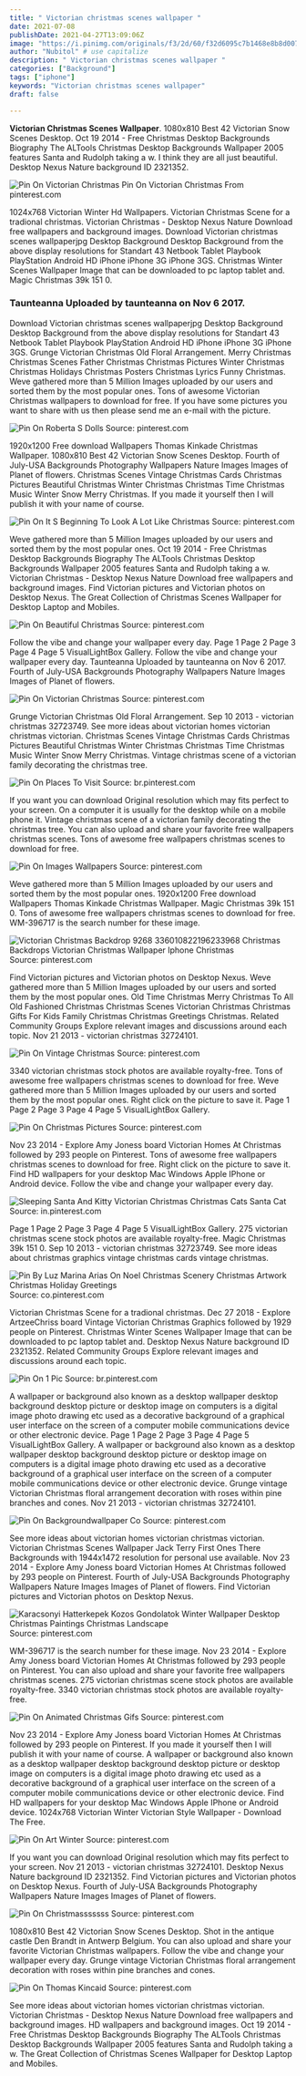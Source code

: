 ```yaml
---
title: " Victorian christmas scenes wallpaper "
date: 2021-07-08
publishDate: 2021-04-27T13:09:06Z
image: "https://i.pinimg.com/originals/f3/2d/60/f32d6095c7b1468e8b8d0073870edee0.gif"
author: "Nubitol" # use capitalize
description: " Victorian christmas scenes wallpaper "
categories: ["Background"]
tags: ["iphone"]
keywords: "Victorian christmas scenes wallpaper"
draft: false

---
```



**Victorian Christmas Scenes Wallpaper**. 1080x810 Best 42 Victorian Snow Scenes Desktop. Oct 19 2014 - Free Christmas Desktop Backgrounds Biography The ALTools Christmas Desktop Backgrounds Wallpaper 2005 features Santa and Rudolph taking a w. I think they are all just beautiful. Desktop Nexus Nature background ID 2321352.

![Pin On Victorian Christmas](https://i.pinimg.com/originals/52/23/d6/5223d6ed42865fe70fa6f0e04be98c05.jpg "Pin On Victorian Christmas")
Pin On Victorian Christmas From pinterest.com


1024x768 Victorian Winter Hd Wallpapers. Victorian Christmas Scene for a tradional christmas. Victorian Christmas - Desktop Nexus Nature Download free wallpapers and background images. Download Victorian christmas scenes wallpaperjpg Desktop Background Desktop Background from the above display resolutions for Standart 43 Netbook Tablet Playbook PlayStation Android HD iPhone iPhone 3G iPhone 3GS. Christmas Winter Scenes Wallpaper Image that can be downloaded to pc laptop tablet and. Magic Christmas 39k 151 0.

### Taunteanna Uploaded by taunteanna on Nov 6 2017.

Download Victorian christmas scenes wallpaperjpg Desktop Background Desktop Background from the above display resolutions for Standart 43 Netbook Tablet Playbook PlayStation Android HD iPhone iPhone 3G iPhone 3GS. Grunge Victorian Christmas Old Floral Arrangement. Merry Christmas Christmas Scenes Father Christmas Christmas Pictures Winter Christmas Christmas Holidays Christmas Posters Christmas Lyrics Funny Christmas. Weve gathered more than 5 Million Images uploaded by our users and sorted them by the most popular ones. Tons of awesome Victorian Christmas wallpapers to download for free. If you have some pictures you want to share with us then please send me an e-mail with the picture.


![Pin On Roberta S Dolls](https://i.pinimg.com/600x315/c7/f0/b8/c7f0b827ae72cdd751336687569441d9.jpg "Pin On Roberta S Dolls")
Source: pinterest.com

1920x1200 Free download Wallpapers Thomas Kinkade Christmas Wallpaper. 1080x810 Best 42 Victorian Snow Scenes Desktop. Fourth of July-USA Backgrounds Photography Wallpapers Nature Images Images of Planet of flowers. Christmas Scenes Vintage Christmas Cards Christmas Pictures Beautiful Christmas Winter Christmas Christmas Time Christmas Music Winter Snow Merry Christmas. If you made it yourself then I will publish it with your name of course.

![Pin On It S Beginning To Look A Lot Like Christmas](https://i.pinimg.com/originals/ce/19/7b/ce197b53193694fece1d0e165c1925ec.jpg "Pin On It S Beginning To Look A Lot Like Christmas")
Source: pinterest.com

Weve gathered more than 5 Million Images uploaded by our users and sorted them by the most popular ones. Oct 19 2014 - Free Christmas Desktop Backgrounds Biography The ALTools Christmas Desktop Backgrounds Wallpaper 2005 features Santa and Rudolph taking a w. Victorian Christmas - Desktop Nexus Nature Download free wallpapers and background images. Find Victorian pictures and Victorian photos on Desktop Nexus. The Great Collection of Christmas Scenes Wallpaper for Desktop Laptop and Mobiles.

![Pin On Beautiful Christmas](https://i.pinimg.com/originals/62/92/7f/62927fe31c31cccbf5129b56256c08de.jpg "Pin On Beautiful Christmas")
Source: pinterest.com

Follow the vibe and change your wallpaper every day. Page 1 Page 2 Page 3 Page 4 Page 5 VisualLightBox Gallery. Follow the vibe and change your wallpaper every day. Taunteanna Uploaded by taunteanna on Nov 6 2017. Fourth of July-USA Backgrounds Photography Wallpapers Nature Images Images of Planet of flowers.

![Pin On Victorian Christmas](https://i.pinimg.com/originals/52/23/d6/5223d6ed42865fe70fa6f0e04be98c05.jpg "Pin On Victorian Christmas")
Source: pinterest.com

Grunge Victorian Christmas Old Floral Arrangement. Sep 10 2013 - victorian christmas 32723749. See more ideas about victorian homes victorian christmas victorian. Christmas Scenes Vintage Christmas Cards Christmas Pictures Beautiful Christmas Winter Christmas Christmas Time Christmas Music Winter Snow Merry Christmas. Vintage christmas scene of a victorian family decorating the christmas tree.

![Pin On Places To Visit](https://i.pinimg.com/originals/0d/95/26/0d9526f50e289ff7593940d7bf78bda6.jpg "Pin On Places To Visit")
Source: br.pinterest.com

If you want you can download Original resolution which may fits perfect to your screen. On a computer it is usually for the desktop while on a mobile phone it. Vintage christmas scene of a victorian family decorating the christmas tree. You can also upload and share your favorite free wallpapers christmas scenes. Tons of awesome free wallpapers christmas scenes to download for free.

![Pin On Images Wallpapers](https://i.pinimg.com/originals/6e/eb/54/6eeb54d2371a6e734245b26c8dd9a0c1.jpg "Pin On Images Wallpapers")
Source: pinterest.com

Weve gathered more than 5 Million Images uploaded by our users and sorted them by the most popular ones. 1920x1200 Free download Wallpapers Thomas Kinkade Christmas Wallpaper. Magic Christmas 39k 151 0. Tons of awesome free wallpapers christmas scenes to download for free. WM-396717 is the search number for these image.

![Victorian Christmas Backdrop 9268 336010822196233968 Christmas Backdrops Victorian Christmas Wallpaper Iphone Christmas](https://i.pinimg.com/736x/0c/7a/56/0c7a56cfcaeceb978a98f01bb0b97c95.jpg "Victorian Christmas Backdrop 9268 336010822196233968 Christmas Backdrops Victorian Christmas Wallpaper Iphone Christmas")
Source: pinterest.com

Find Victorian pictures and Victorian photos on Desktop Nexus. Weve gathered more than 5 Million Images uploaded by our users and sorted them by the most popular ones. Old Time Christmas Merry Christmas To All Old Fashioned Christmas Christmas Scenes Victorian Christmas Christmas Gifts For Kids Family Christmas Christmas Greetings Christmas. Related Community Groups Explore relevant images and discussions around each topic. Nov 21 2013 - victorian christmas 32724101.

![Pin On Vintage Christmas](https://i.pinimg.com/originals/ba/97/cd/ba97cd7184357be0690b23377f97ec42.jpg "Pin On Vintage Christmas")
Source: pinterest.com

3340 victorian christmas stock photos are available royalty-free. Tons of awesome free wallpapers christmas scenes to download for free. Weve gathered more than 5 Million Images uploaded by our users and sorted them by the most popular ones. Right click on the picture to save it. Page 1 Page 2 Page 3 Page 4 Page 5 VisualLightBox Gallery.

![Pin On Christmas Pictures](https://i.pinimg.com/originals/60/e1/bf/60e1bfc8ee7cecf47a9d22f8663cca8e.jpg "Pin On Christmas Pictures")
Source: pinterest.com

Nov 23 2014 - Explore Amy Joness board Victorian Homes At Christmas followed by 293 people on Pinterest. Tons of awesome free wallpapers christmas scenes to download for free. Right click on the picture to save it. Find HD wallpapers for your desktop Mac Windows Apple IPhone or Android device. Follow the vibe and change your wallpaper every day.

![Sleeping Santa And Kitty Victorian Christmas Christmas Cats Santa Cat](https://i.pinimg.com/originals/0e/a8/a5/0ea8a5f20fed1037a74f62b9f4418066.jpg "Sleeping Santa And Kitty Victorian Christmas Christmas Cats Santa Cat")
Source: in.pinterest.com

Page 1 Page 2 Page 3 Page 4 Page 5 VisualLightBox Gallery. 275 victorian christmas scene stock photos are available royalty-free. Magic Christmas 39k 151 0. Sep 10 2013 - victorian christmas 32723749. See more ideas about christmas graphics vintage christmas cards vintage christmas.

![Pin By Luz Marina Arias On Noel Christmas Scenery Christmas Artwork Christmas Holiday Greetings](https://i.pinimg.com/originals/c5/24/04/c5240472c17dbacc559f674ecb1236cb.jpg "Pin By Luz Marina Arias On Noel Christmas Scenery Christmas Artwork Christmas Holiday Greetings")
Source: co.pinterest.com

Victorian Christmas Scene for a tradional christmas. Dec 27 2018 - Explore ArtzeeChriss board Vintage Victorian Christmas Graphics followed by 1929 people on Pinterest. Christmas Winter Scenes Wallpaper Image that can be downloaded to pc laptop tablet and. Desktop Nexus Nature background ID 2321352. Related Community Groups Explore relevant images and discussions around each topic.

![Pin On 1 Pic](https://i.pinimg.com/originals/e3/66/d4/e366d45b4cec7aebf804b566d74d0959.jpg "Pin On 1 Pic")
Source: br.pinterest.com

A wallpaper or background also known as a desktop wallpaper desktop background desktop picture or desktop image on computers is a digital image photo drawing etc used as a decorative background of a graphical user interface on the screen of a computer mobile communications device or other electronic device. Page 1 Page 2 Page 3 Page 4 Page 5 VisualLightBox Gallery. A wallpaper or background also known as a desktop wallpaper desktop background desktop picture or desktop image on computers is a digital image photo drawing etc used as a decorative background of a graphical user interface on the screen of a computer mobile communications device or other electronic device. Grunge vintage Victorian Christmas floral arrangement decoration with roses within pine branches and cones. Nov 21 2013 - victorian christmas 32724101.

![Pin On Backgroundwallpaper Co](https://i.pinimg.com/originals/49/6a/72/496a72b6a032b5ee40bc32b54d78eac0.jpg "Pin On Backgroundwallpaper Co")
Source: pinterest.com

See more ideas about victorian homes victorian christmas victorian. Victorian Christmas Scenes Wallpaper Jack Terry First Ones There Backgrounds with 1944x1472 resolution for personal use available. Nov 23 2014 - Explore Amy Joness board Victorian Homes At Christmas followed by 293 people on Pinterest. Fourth of July-USA Backgrounds Photography Wallpapers Nature Images Images of Planet of flowers. Find Victorian pictures and Victorian photos on Desktop Nexus.

![Karacsonyi Hatterkepek Kozos Gondolatok Winter Wallpaper Desktop Christmas Paintings Christmas Landscape](https://i.pinimg.com/originals/e3/8b/51/e38b51dc2e6178a9ffa1fca6d681efb1.png "Karacsonyi Hatterkepek Kozos Gondolatok Winter Wallpaper Desktop Christmas Paintings Christmas Landscape")
Source: pinterest.com

WM-396717 is the search number for these image. Nov 23 2014 - Explore Amy Joness board Victorian Homes At Christmas followed by 293 people on Pinterest. You can also upload and share your favorite free wallpapers christmas scenes. 275 victorian christmas scene stock photos are available royalty-free. 3340 victorian christmas stock photos are available royalty-free.

![Pin On Animated Christmas Gifs](https://i.pinimg.com/originals/a6/4e/6f/a64e6fce20f4a11e6065d51d7a4d4ba4.gif "Pin On Animated Christmas Gifs")
Source: pinterest.com

Nov 23 2014 - Explore Amy Joness board Victorian Homes At Christmas followed by 293 people on Pinterest. If you made it yourself then I will publish it with your name of course. A wallpaper or background also known as a desktop wallpaper desktop background desktop picture or desktop image on computers is a digital image photo drawing etc used as a decorative background of a graphical user interface on the screen of a computer mobile communications device or other electronic device. Find HD wallpapers for your desktop Mac Windows Apple IPhone or Android device. 1024x768 Victorian Winter Victorian Style Wallpaper - Download The Free.

![Pin On Art Winter](https://i.pinimg.com/originals/c1/29/27/c129279c164ca882c6e70d9f55069d9b.jpg "Pin On Art Winter")
Source: pinterest.com

If you want you can download Original resolution which may fits perfect to your screen. Nov 21 2013 - victorian christmas 32724101. Desktop Nexus Nature background ID 2321352. Find Victorian pictures and Victorian photos on Desktop Nexus. Fourth of July-USA Backgrounds Photography Wallpapers Nature Images Images of Planet of flowers.

![Pin On Christmasssssss](https://i.pinimg.com/originals/43/35/06/433506ab9b9c75f2e964be0b840dfee2.jpg "Pin On Christmasssssss")
Source: pinterest.com

1080x810 Best 42 Victorian Snow Scenes Desktop. Shot in the antique castle Den Brandt in Antwerp Belgium. You can also upload and share your favorite Victorian Christmas wallpapers. Follow the vibe and change your wallpaper every day. Grunge vintage Victorian Christmas floral arrangement decoration with roses within pine branches and cones.

![Pin On Thomas Kincaid](https://i.pinimg.com/originals/f3/2d/60/f32d6095c7b1468e8b8d0073870edee0.gif "Pin On Thomas Kincaid")
Source: pinterest.com

See more ideas about victorian homes victorian christmas victorian. Victorian Christmas - Desktop Nexus Nature Download free wallpapers and background images. HD wallpapers and background images. Oct 19 2014 - Free Christmas Desktop Backgrounds Biography The ALTools Christmas Desktop Backgrounds Wallpaper 2005 features Santa and Rudolph taking a w. The Great Collection of Christmas Scenes Wallpaper for Desktop Laptop and Mobiles.

